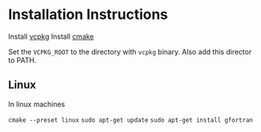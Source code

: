 # Installation Instructions

Install [vcpkg](https://github.com/microsoft/vcpkg.git)
Install [cmake](https://cmake.org/)

Set the `VCPKG_ROOT` to the directory with `vcpkg` binary. Also add this director to PATH.

## Linux

In linux machines

`cmake --preset linux`
`sudo apt-get update`
`sudo apt-get install gfortran`
